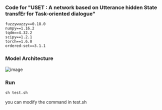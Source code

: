 ### Code for "USET : A network based on Utterance hidden State transfEr for Task-oriented dialogue"

```
fuzzywuzzy==0.18.0
numpy==1.16.2
tqdm==4.32.2
scipy==1.2.1
torch==1.6.0
ordered-set==3.1.1
```

### Model Architecture
![image](https://user-images.githubusercontent.com/28556141/114671467-b7a87f00-9d36-11eb-8df6-e529a7c8a860.png)

### Run
```
sh test.sh
```
you can modify the command in test.sh
